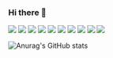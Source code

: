 ### Hi there 👋

<img src="https://img.shields.io/static/v1?style=social&logo=appveyor&label=HTML5&message=HTML&color=E34F26" /> <img src="https://img.shields.io/static/v1?style=social&logo=appveyor&label=CSS3&message=CSS3&color=1572B6" /> <img src="https://img.shields.io/static/v1?style=social&logo=appveyor&label=JavaScript&message=VanillaJs&color=F7DF1E" /> <img src="https://img.shields.io/static/v1?style=social&logo=appveyor&label=Node.js&message=Node.js&color=339933" /> <img src="https://img.shields.io/static/v1?style=social&logo=appveyor&label=MySQL&message=MySQL&color=4479A1" /> <img src="https://img.shields.io/static/v1?style=social&logo=appveyor&label=Adobe Photoshop&message=Photoshop&color=31A8FF" /> <img src="https://img.shields.io/static/v1?style=social&logo=appveyor&label=JSON&message=JSON&color=000000" /> <img src="https://img.shields.io/static/v1?style=social&logo=appveyor&label=Naver&message=ncloud&color=03C75A" /> <img src="https://img.shields.io/static/v1?style=social&logo=appveyor&label=Amazon EC2&message=micro&color=FF9900" /> <img src="https://img.shields.io/static/v1?style=social&logo=appveyor&label=Apple&message=macOS&color=000000" />

![Anurag's GitHub stats](https://github-readme-stats.vercel.app/api?username=hi2102&show_icons=true&theme=radical)
<!--
**hi2102/hi2102** is a ✨ _special_ ✨ repository because its `README.md` (this file) appears on your GitHub profile.

Here are some ideas to get you started:

- 🔭 I’m currently working on ...
- 🌱 I’m currently learning ...
- 👯 I’m looking to collaborate on ...
- 🤔 I’m looking for help with ...
- 💬 Ask me about ...
- 📫 How to reach me: ...
- 😄 Pronouns: ...
- ⚡ Fun fact: ...
-->
